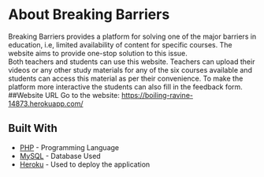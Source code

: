# About Breaking Barriers
Breaking Barriers provides a platform for solving one of the major barriers in education, i.e, limited availability of content for specific courses. The website aims to provide one-stop solution to this issue.<br> Both teachers and students can use this website. Teachers can upload their videos or any other study materials for any of the six courses available and students can access this material as per their convenience. To make the platform more interactive the students can also fill in the feedback form.
##Website URL
Go to the website: https://boiling-ravine-14873.herokuapp.com/
## Built With
* [PHP](https://www.php.net/docs.php) - Programming Language
* [MySQL](https://www.mysql.com/) - Database Used
* [Heroku](https://devcenter.heroku.com/categories/reference) - Used to deploy the application
